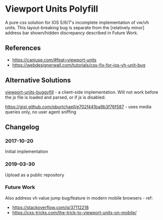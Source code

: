 # Viewport Units Polyfill
A pure css solution for IOS 5/6/7's incomplete implementation of vw/vh units. This layout-breaking bug is separate from the \[relatively minor\] address bar shown/hidden discrepancy described in Future Work.

## References
* https://caniuse.com/#feat=viewport-units
* https://webdesignerwall.com/tutorials/css-fix-for-ios-vh-unit-bug

## Alternative Solutions
[viewport-units-buggyfill](https://github.com/rodneyrehm/viewport-units-buggyfill) - a client-side implementation. Will not work before the js file is loaded and parsed, or if js is disabled.

https://gist.github.com/pburtchaell/e702f441ba9b3f76f587 - uses media queries only, no user agent sniffing

## Changelog

### 2017-10-20
Initial implementation

### 2019-03-30
Upload as a public repository

### Future Work
Also address vh value jump bug/feature in modern mobile browsers - ref:
* https://stackoverflow.com/q/37112218
* https://css-tricks.com/the-trick-to-viewport-units-on-mobile/
